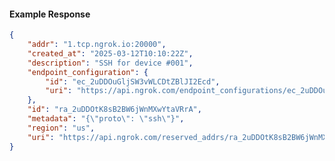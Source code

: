 <!-- Code generated for API Clients. DO NOT EDIT. -->

#### Example Response

```json
{
	"addr": "1.tcp.ngrok.io:20000",
	"created_at": "2025-03-12T10:10:22Z",
	"description": "SSH for device #001",
	"endpoint_configuration": {
		"id": "ec_2uDDOuGljSW3vWLCDtZBlJI2Ecd",
		"uri": "https://api.ngrok.com/endpoint_configurations/ec_2uDDOuGljSW3vWLCDtZBlJI2Ecd"
	},
	"id": "ra_2uDDOtK8sB2BW6jWnMXwYtaVRrA",
	"metadata": "{\"proto\": \"ssh\"}",
	"region": "us",
	"uri": "https://api.ngrok.com/reserved_addrs/ra_2uDDOtK8sB2BW6jWnMXwYtaVRrA"
}
```
